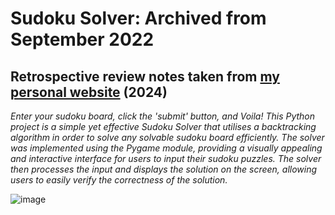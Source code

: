 # Sudoku Solver: Archived from September 2022

## Retrospective review notes taken from [my personal website](https://ahmeralam.co.uk/) (2024)
*Enter your sudoku board, click the 'submit' button, and Voila! This Python project is a simple yet effective Sudoku Solver that utilises a backtracking algorithm in order to solve any solvable sudoku board efficiently. The solver was implemented using the Pygame module, providing a visually appealing and interactive interface for users to input their sudoku puzzles. The solver then processes the input and displays the solution on the screen, allowing users to easily verify the correctness of the solution.*

![image](https://github.com/user-attachments/assets/a5c2ae3e-9890-4da8-842d-4d254c4c459c)
